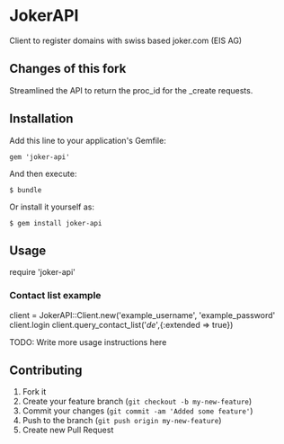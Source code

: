 # JokerAPI

Client to register domains with swiss based joker.com (EIS AG)

## Changes of this fork

Streamlined the API to return the proc_id for the _create requests.

## Installation

Add this line to your application's Gemfile:

    gem 'joker-api'

And then execute:

    $ bundle

Or install it yourself as:

    $ gem install joker-api

## Usage

   require 'joker-api'

### Contact list example

   client = JokerAPI::Client.new('example_username', 'example_password'
   client.login
   client.query_contact_list('*de*',{:extended => true})


TODO: Write more usage instructions here

## Contributing

1. Fork it
2. Create your feature branch (`git checkout -b my-new-feature`)
3. Commit your changes (`git commit -am 'Added some feature'`)
4. Push to the branch (`git push origin my-new-feature`)
5. Create new Pull Request
